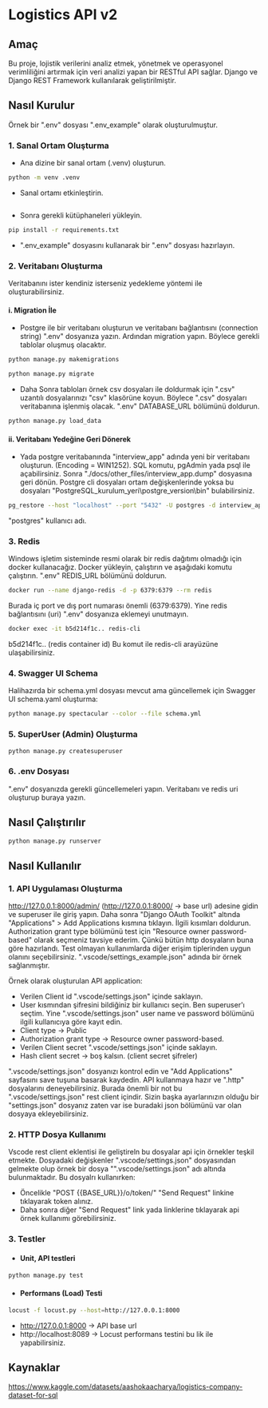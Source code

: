 # Logistics API v2

## Amaç
Bu proje, lojistik verilerini analiz etmek, yönetmek ve operasyonel verimliliğini artırmak için veri analizi yapan bir RESTful API sağlar. Django ve Django REST Framework kullanılarak geliştirilmiştir.

## Nasıl Kurulur
Örnek bir ".env" dosyası ".env_example" olarak oluşturulmuştur.

### 1. Sanal Ortam Oluşturma
- Ana dizine bir sanal ortam (.venv) oluşturun.
```bash
python -m venv .venv
```
- Sanal ortamı etkinleştirin.
```bash

```
- Sonra gerekli kütüphaneleri yükleyin.
```bash
pip install -r requirements.txt
```
- ".env_example" dosyasını kullanarak bir ".env" dosyası hazırlayın.

### 2. Veritabanı Oluşturma
Veritabanını ister kendiniz isterseniz yedekleme yöntemi ile oluşturabilirsiniz.
#### **i. Migration İle**
- Postgre ile bir veritabanı oluşturun ve veritabanı bağlantısını (connection string) ".env" dosyanıza yazın. Ardından migration yapın. Böylece gerekli tablolar oluşmuş olacaktır. 
```bash
python manage.py makemigrations
```
```bash
python manage.py migrate
```
- Daha Sonra tabloları örnek csv dosyaları ile doldurmak için ".csv" uzantılı dosyalarınızı "csv" klasörüne koyun. Böylece ".csv" dosyaları veritabanına işlenmiş olacak. ".env" DATABASE_URL bölümünü doldurun.
```bash
python manage.py load_data
```

#### **ii. Veritabanı Yedeğine Geri Dönerek**
- Yada postgre veritabanında "interview_app" adında yeni bir veritabanı oluşturun. (Encoding = WIN1252). SQL komutu, pgAdmin yada psql ile açabilirsiniz. Sonra "./docs/other_files/interview_app.dump" dosyasına geri dönün. Postgre cli dosyaları ortam değişkenlerinde yoksa bu dosyaları "PostgreSQL_kurulum_yeri\postgre_version\bin" bulabilirsiniz.
```bash
pg_restore --host "localhost" --port "5432" -U postgres -d interview_app -v ".\docs\other_files\interview_app.dump"
```
"postgres" kullanıcı adı.

### 3. Redis
Windows işletim sisteminde resmi olarak bir redis dağıtımı olmadığı için docker kullanacağız. Docker yükleyin, çalıştırın ve aşağıdaki komutu çalıştırın. ".env" REDIS_URL bölümünü doldurun.
``` bash
docker run --name django-redis -d -p 6379:6379 --rm redis
```
Burada iç port ve dış port numarası önemli (6379:6379). Yine redis bağlantısını (uri) ".env" dosyanıza eklemeyi unutmayın.

```bash
docker exec -it b5d214f1c.. redis-cli
```
b5d214f1c.. (redis container id)
Bu komut ile redis-cli arayüzüne ulaşabilirsiniz.

### 4. Swagger UI Schema
Halihazırda bir schema.yml dosyası mevcut ama güncellemek için Swagger UI schema.yaml oluşturma:
```bash
python manage.py spectacular --color --file schema.yml
```
### 5. SuperUser (Admin) Oluşturma
```bash
python manage.py createsuperuser
```

### 6. .env Dosyası
".env" dosyanızda gerekli güncellemeleri yapın. Veritabanı ve redis uri oluşturup buraya yazın.

## Nasıl Çalıştırılır

```bash
python manage.py runserver
```
## Nasıl Kullanılır

### 1. API Uygulaması Oluşturma
http://127.0.0.1:8000/admin/ (http://127.0.0.1:8000/ -> base url) adesine gidin ve superuser ile giriş yapın. Daha sonra "Django OAuth Toolkit" altında "Applications" > Add Applications kısmına tıklayın.
İlgili kısımları doldurun. Authorization grant type bölümünü test için "Resource owner password-based" olarak seçmeniz tavsiye ederim. Çünkü bütün http dosyaların buna göre hazırlandı. Test olmayan kullanımlarda diğer erişim tiplerinden uygun olanını seçebilirsiniz. ".vscode/settings_example.json" adında bir örnek sağlanmıştır.

Örnek olarak oluşturulan API application:
- Verilen Client id ".vscode/settings.json" içinde saklayın.
- User kısmından şifresini bildiğiniz bir kullanıcı seçin. Ben superuser'ı seçtim. Yine ".vscode/settings.json" user name ve password bölümünü ilgili kullanıcıya göre kayıt edin.
- Client type -> Public
- Authorization grant type -> Resource owner password-based.
- Verilen Client secret ".vscode/settings.json" içinde saklayın.
- Hash client secret -> boş kalsın. (client secret şifreler)

".vscode/settings.json" dosyanızı kontrol edin ve "Add Applications" sayfasını save tuşuna basarak kaydedin. API kullanmaya hazır ve ".http" dosyalarını deneyebilirsiniz. Burada önemli bir not bu ".vscode/settings.json" rest client içindir. Sizin başka ayarlarınızın olduğu bir "settings.json" dosyanız zaten var ise buradaki json bölümünü var olan dosyaya ekleyebilirsiniz.

### 2. HTTP Dosya Kullanımı
Vscode rest client eklentisi ile geliştireln bu dosyalar api için örnekler teşkil etmekte. Dosyadaki değişkenler ".vscode/settings.json" dosyasından gelmekte olup örnek bir dosya "".vscode/settings.json" adı altında bulunmaktadır. Bu dosyalrı kullanırken:
- Öncelikle "POST {{BASE_URL}}/o/token/" "Send Request" linkine tıklayarak token alınız.
- Daha sonra diğer "Send Request" link yada linklerine tıklayarak api örnek kullanımı görebilirsiniz.

### 3. Testler
- #### Unit, API testleri 
```bash
python manage.py test
```
- #### Performans (Load) Testi
```bash
locust -f locust.py --host=http://127.0.0.1:8000
```
- http://127.0.0.1:8000 -> API base url
- http://localhost:8089 -> Locust performans testini bu lik ile yapabilirsiniz. 
## Kaynaklar
https://www.kaggle.com/datasets/aashokaacharya/logistics-company-dataset-for-sql
